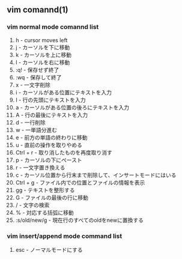 ## vim comannd(1)

### vim normal mode comannd list

1. h - cursor moves left
1. j - カーソルを下に移動
1. k - カーソルを上に移動
1. l - カーソルを右に移動
1. :q! - 保存せず終了
1. :wq - 保存して終了
1. x - 一文字削除
1. i - カーソルがある位置にテキストを入力
1. I - 行の先頭にテキストを入力
1. a - カーソルがある位置の後ろにテキストを入力
1. A - 行の最後にテキストを入力
1. d - 一行削除
1. w - 一単語分進む
1. e - 前方の単語の終わりに移動
1. u - 直前の操作を取りやめる
1. Ctrl + r - 取り消したものを再度取り消す
1. p - カーソルの下にペースト
1. r - 一文字置き換える
1. c - カーソル位置から行末まで削除して、インサートモードにはいる
1. Ctrl + g - ファイル内での位置とファイルの情報を表示
1. gg - テキストを整形する
1. G - ファイルの最後の行に移動
1. / - 文字の検索
1. % - 対応する括弧に移動
1. :s/old/new/g - 現在行のすべてのoldをnewに置換する

### vim insert/append mode command list

1. esc - ノーマルモードにする
